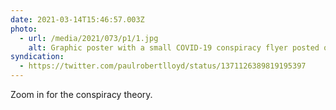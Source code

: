 ```yaml
---
date: 2021-03-14T15:46:57.003Z
photo:
  - url: /media/2021/073/p1/1.jpg
    alt: Graphic poster with a small COVID-19 conspiracy flyer posted on it.
syndication:
  - https://twitter.com/paulrobertlloyd/status/1371126389819195397
---
```


Zoom in for the conspiracy theory.
